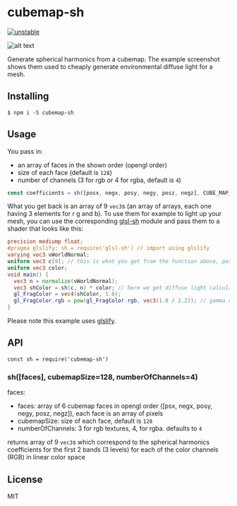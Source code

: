 # cubemap-sh

[![unstable](http://badges.github.io/stability-badges/dist/unstable.svg)](http://github.com/badges/stability-badges)

![alt text](https://github.com/nicknikolov/cubemap-sh/blob/master/example/snowden.jpg "Snowden")

Generate spherical harmonics from a cubemap. The example screenshot shows them used to cheaply generate environmental diffuse light for a mesh.

## Installing
`$ npm i -S cubemap-sh`

## Usage
You pass in:
- an array of faces in the shown order (opengl order)
- size of each face (default is `128`)
- number of channels (3 for rgb or 4 for rgba, default is `4`)
```javascript
const coefficients = sh([posx, negx, posy, negy, posz, negz], CUBE_MAP_SIZE, NUM_CHANNELS)
```
What you get back is an array of 9 `vec3`s (an array of arrays, each one having 3 elements for r g and b).
To use them for example to light up your mesh, you can use the corresponding [glsl-sh](https://github.com/nicknikolov/glsl-sh) module and pass them to a shader
that looks like this:
```glsl
precision mediump float;
#pragma glslify: sh = require('glsl-sh') // import using glslify
varying vec3 vWorldNormal;
uniform vec3 c[9]; // this is what you get from the function above, pass it straight to the shader
uniform vec3 color;
void main() {
  vec3 n = normalize(vWorldNormal);
  vec3 shColor = sh(c, n) * color; // here we get diffuse light calculated by the sperhical harmonics multiplied by the color of the mesh
  gl_FragColor = vec4(shColor, 1.0);
  gl_FragColor.rgb = pow(gl_FragColor.rgb, vec3(1.0 / 2.2)); // gamma correction
}
```
Please note this example uses [glslify](https://github.com/stackgl/glslify).

## API
`const sh = require('cubemap-sh')`
### sh([faces], cubemapSize=128, numberOfChannels=4)
faces:
- faces: array of 6 cubemap faces in opengl order ([psx, negx, posy, negy, posz, negz]), each face is an array of pixels
- cubemapSize: size of each face, default is `128`
- numberOfChannels: 3 for rgb textures, 4, for rgba. defaults to `4`

returns array of 9 `vec3`s which correspond to the spherical harmonics coefficients for the first 2 bands (3 levels) for each of the color channels (RGB) in linear color space

## License
MIT

